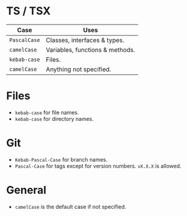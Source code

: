 # TS / TSX
<!-- Extra line to stop bad table behaviors -->
| Case         | Uses                            |
| ------------ | ------------------------------- |
| `PascalCase` | Classes, interfaces & types.    |
| `camelCase`  | Variables, functions & methods. |
| `kebab-case` | Files.                          |
| `camelCase`  | Anything not specified.         |
<!-- Extra line to stop bad table behaviors -->

# Files
- `kebab-case` for file names.
- `kebab-case` for directory names.

# Git
- `Kebab-Pascal-Case` for branch names.
- `Pascal-Case` for tags except for version numbers. `vX.X.X` is allowed.

# General
- `camelCase` is the default case if not specified.